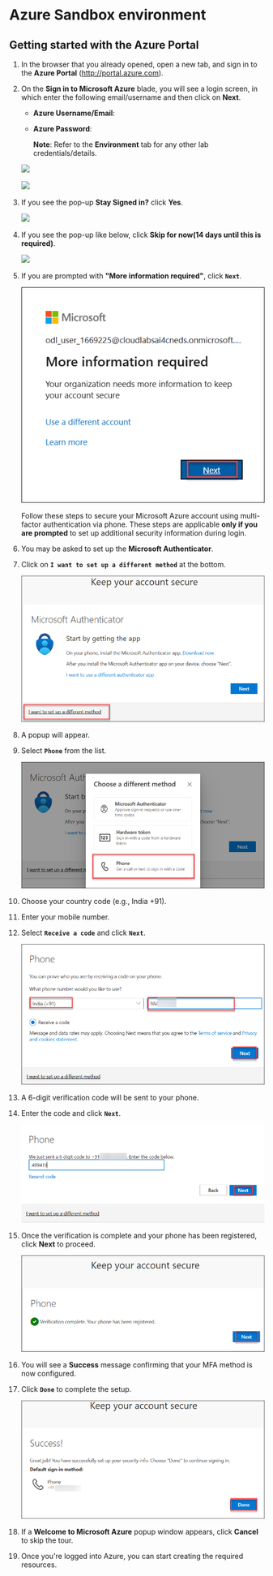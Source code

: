 # Azure Sandbox environment 


## Getting started with the Azure Portal

1. In the browser that you already opened, open a new tab, and sign in to the **Azure Portal** (<http://portal.azure.com>).

1. On the **Sign in to Microsoft Azure** blade, you will see a login screen, in which enter the following email/username and then click on **Next**.  

   * **Azure Username/Email**:  <inject key="AzureAdUserEmail"></inject> 
   * **Azure Password**:  <inject key="AzureAdUserPassword"></inject>

        **Note**: Refer to the **Environment** tab for any other lab credentials/details.
        
    ![](images/image-004.jpg)
  
    ![](images/image-005.jpg)
  
1. If you see the pop-up **Stay Signed in?** click **Yes**.

    ![](images/image-006.jpg)

1. If you see the pop-up like below, click **Skip for now(14 days until this is required)**.

    ![](images/image004.png)

1. If you are prompted with **"More information required"**, click **`Next`**.

    ![Step 1](images/2025-04-03_17-45-50.png)

    Follow these steps to secure your Microsoft Azure account using multi-factor authentication via phone. These steps are applicable **only if you are prompted** to set up additional security information during login.

2. You may be asked to set up the **Microsoft Authenticator**.

3. Click on **`I want to set up a different method`** at the bottom.

   ![Step 2](images/2025-04-03_17-46-15.png)

4. A popup will appear.

5. Select **`Phone`** from the list.

   ![Step 3](images/2025-04-03_17-46-25.png)

6. Choose your country code (e.g., India +91).

7. Enter your mobile number.

8. Select **`Receive a code`** and click **`Next`**.

   ![Step 4](images/2025-04-03_17-46-44.png)

9. A 6-digit verification code will be sent to your phone.

10. Enter the code and click **`Next`**.

    ![Step 5](images/2025-04-03_18-35-37.png)

11. Once the verification is complete and your phone has been registered, click **Next** to proceed.

    ![Step 5-u](images/verificationcomplete.png)

12. You will see a **Success** message confirming that your MFA method is now configured.  

13. Click **`Done`** to complete the setup.

    ![Step 6](images/2025-04-03_18-36-21.png)

14. If a **Welcome to Microsoft Azure** popup window appears, click **Cancel** to skip the tour.

15. Once you're logged into Azure, you can start creating the required resources.
